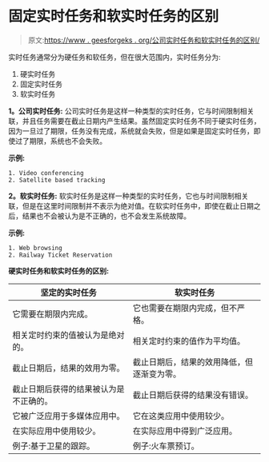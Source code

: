 # 固定实时任务和软实时任务的区别

> 原文:[https://www . geesforgeks . org/公司实时任务和软实时任务的区别/](https://www.geeksforgeeks.org/difference-between-firm-real-time-tasks-and-soft-real-time-tasks/)

实时任务通常分为硬任务和软任务，但在很大范围内，实时任务分为:

1.  硬实时任务
2.  固定实时任务
3.  软实时任务

**1。公司实时任务:**
公司实时任务是这样一种类型的实时任务，它与时间限制相关联，并且任务需要在截止日期内产生结果。虽然固定实时任务不同于硬实时任务，因为一旦过了期限，任务没有完成，系统就会失败，但是如果是固定实时任务，即使过了期限，系统也不会失败。

**示例:**

```
1. Video conferencing
2. Satellite based tracking 
```

**2。软实时任务:**
软实时任务是这样一种类型的实时任务，它也与时间限制相关联，但是在这里时间限制并不表示为绝对值。在软实时任务中，即使在截止日期之后，结果也不会被认为是不正确的，也不会发生系统故障。

**示例:**

```
1. Web browsing
2. Railway Ticket Reservation 
```

**硬实时任务和软实时任务的区别:**

<center>

| 坚定的实时任务 | 软实时任务 |
| --- | --- |
| 它需要在期限内完成。 | 它也需要在期限内完成，但不严格。 |
| 相关定时约束的值被认为是绝对的。 | 相关定时约束的值作为平均值。 |
| 截止日期后，结果的效用为零。 | 截止日期后，结果的效用降低，但逐渐变为零。 |
| 截止日期后获得的结果被认为是不正确的。 | 截止日期后获得的结果没有错误。 |
| 它被广泛应用于多媒体应用中。 | 它在这类应用中使用较少。 |
| 在实际应用中使用较少。 | 在实际应用中得到广泛应用。 |
| 例子:基于卫星的跟踪。 | 例子:火车票预订。 |

</center>